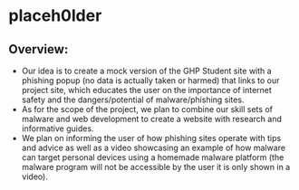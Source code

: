 # placeh0lder

## Overview:

- Our idea is to create a mock version of the GHP Student site with a phishing popup (no data is actually taken or harmed) that links to our project site, which educates the user on the importance of internet safety and the dangers/potential of malware/phishing sites.
- As for the scope of the project, we plan to combine our skill sets of malware and web development to create a website with research and informative guides.
- We plan on informing the user of how phishing sites operate with tips and advice as well as a video showcasing an example of how malware can target personal devices using a homemade malware platform (the malware program will not be accessible by the user it is only shown in a video).
